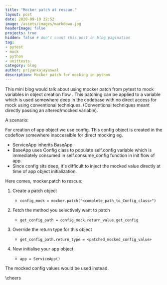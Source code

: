 ```yaml
---
title: "Mocker patch at rescue."
layout: post
date: 2020-09-10 22:52
image: /assets/images/markdown.jpg
headerImage: false
projects: true
hidden: false # don't count this post in blog pagination
tag:
- pytest
- mock
- python
- unittests
category: blog
author: priyankajayaswal
description: Mocker patch for mocking in python
---
```


This mini blog would talk about using mocker patch from pytest to mock variables in object creation flow . This patching can be applied to a variable which is used somewhere deep in the codebase with no direct access for mock using conventional techniques. (Conventional techniques meant directly passing an altered/mocked variable).

A scenario:

For creation of app object we use config. This config object is created  in the codeflow somewhere inaccessible for direct mocking eg.

- ServiceApp inherits BaseApp
- BaseApp uses Config class to populate self.config variable which is immediately consumed in self.consume_config function in init flow of app.
- Since config sits deep, it's difficult to inject the mocked value directly at time of app object initialization.

Here comes, mocker.patch to rescue:

1. Create a patch object
   - `config_mock = mocker.patch("<complete_path_to_Config_class>")`

2. Fetch the method you selectively want to patch
   - `get_config_path = config_mock.return_value.get_config`

3. Override the return type for this object 
   - `get_config_path.return_type = <patched_mocked_config_value>`

4. Now initialise your app object
   - `app = ServiceApp()`

The mocked config values would be used instead.

\cheers
